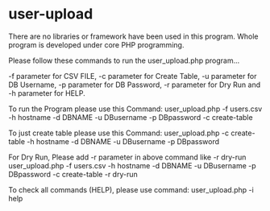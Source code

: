 # user-upload
There are no libraries or framework have been used in this program.
Whole program is developed under core PHP programming.

Please follow these commands to run the user_upload.php program...

-f parameter for CSV FILE, -c parameter for Create Table, -u parameter for DB Username,
-p parameter for DB Password, -r parameter for Dry Run and -h parameter for HELP.

To run the Program please use this Command:
user_upload.php -f users.csv -h hostname -d DBNAME -u DBusername -p DBpassword -c create-table

To just create table please use this Command:
user_upload.php -c create-table -h hostname -d DBNAME -u DBusername -p DBpassword

For Dry Run, Please add -r parameter in above command like -r dry-run
user_upload.php -f users.csv -h hostname -d DBNAME -u DBusername -p DBpassword -c create-table -r dry-run

To check all commands (HELP), please use command:
user_upload.php -i help
